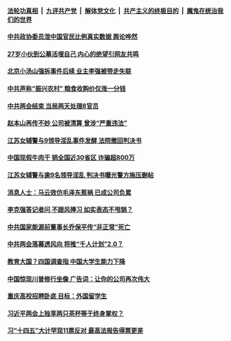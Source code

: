 

####  [法轮功真相](../../../../basic/blob/master/README.md?t=03131530) &nbsp;|&nbsp; [九评共产党](../../../../9ping.md/blob/master/README.md?t=03131530) &nbsp;|&nbsp; [解体党文化](../../../../jtdwh.md/blob/master/README.md?t=03131530)  &nbsp;|&nbsp; [共产主义的终极目的](../../../../gczydzjmd.md/blob/master/README.md?t=03131530) &nbsp;|&nbsp; [魔鬼在统治我们的世界](../../../../mgztzwmdsj.md/blob/master/README.md?t=03131530) 

#### [中共政协委员泄中国官民比例真实数据  舆论哗然](../pages/soh5/483818.md?t=03131530) 
#### [27岁小伙到公墓活埋自己 内心的绝望引网友共鸣](../pages/soh5/483797.md?t=03131530) 
#### [北京小汤山强拆事件后续 业主李强被带走失联](../pages/soh5/483788.md?t=03131530) 
#### [中共声称“振兴农村” 粮食收购价仅涨一分钱](../pages/soh5/483809.md?t=03131530) 
#### [中共两会结束 当局两天处理8官员](../pages/soh5/483761.md?t=03131530) 
#### [赵本山再传不妙 公司被清算 曾涉“严重违法”](../pages/soh5/483731.md?t=03131530) 
#### [江苏女辅警与9领导淫乱事件发酵 法院撤回判决书](../pages/soh5/483656.md?t=03131530) 
#### [中国现假牛肉干 销全国近30省区 诈骗超800万](../pages/soh5/483569.md?t=03131530) 
#### [江苏女辅警与逾9名领导淫乱 判决书曝光警方施压删帖](../pages/soh5/483533.md?t=03131530) 
#### [消息人士：马云效仿毛泽东惹祸 已成公司负累](../pages/soh5/483509.md?t=03131530) 
#### [李克强答记者问  不跟风捧习 如实表态不甩锅？](../pages/soh5/483470.md?t=03131530) 
#### [中共国家能源前董事长乔保平传“非正常”死亡](../pages/soh5/483452.md?t=03131530) 
#### [中共两会落幕透风向 将推“千人计划”2.0？ ](../pages/soh5/483437.md?t=03131530) 
#### [教育大国？四国调查指 中国大学生能力下降](../pages/soh5/483410.md?t=03131530) 
#### [中国惊现川普修行坐像 广告词：让你的公司再次伟大](../pages/soh5/483404.md?t=03131530) 
#### [重庆高校招聘卧底 目标：外国留学生](../pages/soh5/483389.md?t=03131530) 
#### [习近平两会上独享两只茶杯等于终身掌权？](../pages/soh5/483383.md?t=03131530) 
#### [习“十四五”大计罕现11票反对 最高法报告得票更差](../pages/soh5/483374.md?t=03131530) 
